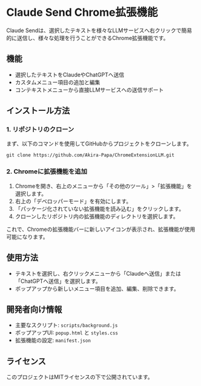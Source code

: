 

# Claude Send Chrome拡張機能

Claude Sendは、選択したテキストを様々なLLMサービスへ右クリックで簡易的に送信し、様々な処理を行うことができるChrome拡張機能です。

## 機能
- 選択したテキストをClaudeやChatGPTへ送信
- カスタムメニュー項目の追加と編集
- コンテキストメニューから直接LLMサービスへの送信サポート

## インストール方法

### 1. リポジトリのクローン
まず、以下のコマンドを使用してGitHubからプロジェクトをクローンします。

```
git clone https://github.com/Akira-Papa/ChromeExtensionLLM.git
```


### 2. Chromeに拡張機能を追加
1. Chromeを開き、右上のメニューから「その他のツール」>「拡張機能」を選択します。
2. 右上の「デベロッパーモード」を有効にします。
3. 「パッケージ化されていない拡張機能を読み込む」をクリックします。
4. クローンしたリポジトリ内の拡張機能のディレクトリを選択します。

これで、Chromeの拡張機能バーに新しいアイコンが表示され、拡張機能が使用可能になります。

## 使用方法
- テキストを選択し、右クリックメニューから「Claudeへ送信」または「ChatGPTへ送信」を選択します。
- ポップアップから新しいメニュー項目を追加、編集、削除できます。

## 開発者向け情報
- 主要なスクリプト: `scripts/background.js`
- ポップアップUI: `popup.html` と `styles.css`
- 拡張機能の設定: `manifest.json`

## ライセンス
このプロジェクトはMITライセンスの下で公開されています。

